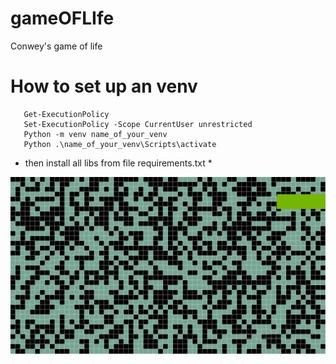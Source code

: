 # gameOFLIfe
Conwey's game of life 

  # How to set up an venv
  ```console
     Get-ExecutionPolicy  
     Set-ExecutionPolicy -Scope CurrentUser unrestricted  
     Python -m venv name_of_your_venv  
     Python .\name_of_your_venv\Scripts\activate
  ``` 
     
  * then install all libs from file requirements.txt *  
  

![image](https://github.com/MAL0FEY-B0G0LUB0V/game_of_life/blob/master/Desktop-2022.11.07-11.40.52.02.gif)

